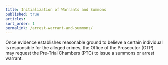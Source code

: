 ```yaml
---
title: Initialization of Warrants and Summons
published: true
articles:
sort_order: 1
permalink: /arrest-warrant-and-summons/
---
```


Once evidence establishes reasonable ground to believe a certain individual is responsible for the alleged crimes, the Office of the Prosecutor (OTP) may request the Pre-Trial Chambers (PTC) to issue a summons or arrest warrant.
